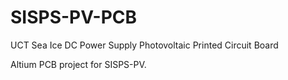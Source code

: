 # SISPS-PV-PCB

UCT Sea Ice DC Power Supply Photovoltaic Printed Circuit Board

Altium PCB project for SISPS-PV.
